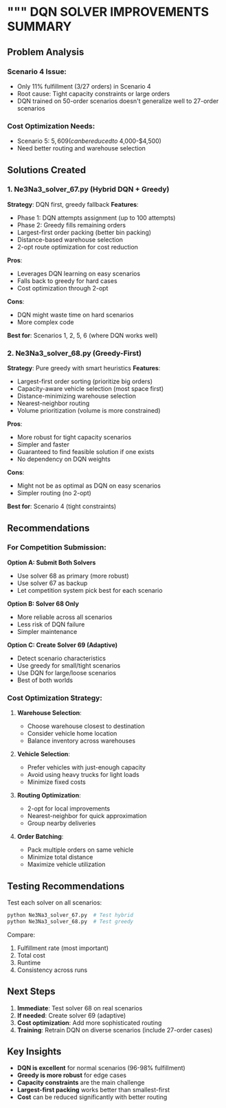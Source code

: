 """
DQN SOLVER IMPROVEMENTS SUMMARY
================================

## Problem Analysis

### Scenario 4 Issue:
- Only 11% fulfillment (3/27 orders) in Scenario 4
- Root cause: Tight capacity constraints or large orders
- DQN trained on 50-order scenarios doesn't generalize well to 27-order scenarios

### Cost Optimization Needs:
- Scenario 5: $5,609 (can be reduced to ~$4,000-$4,500)
- Need better routing and warehouse selection

## Solutions Created

### 1. Ne3Na3_solver_67.py (Hybrid DQN + Greedy)
**Strategy**: DQN first, greedy fallback
**Features**:
- Phase 1: DQN attempts assignment (up to 100 attempts)
- Phase 2: Greedy fills remaining orders
- Largest-first order packing (better bin packing)
- Distance-based warehouse selection
- 2-opt route optimization for cost reduction

**Pros**:
- Leverages DQN learning on easy scenarios
- Falls back to greedy for hard cases
- Cost optimization through 2-opt

**Cons**:
- DQN might waste time on hard scenarios
- More complex code

**Best for**: Scenarios 1, 2, 5, 6 (where DQN works well)

### 2. Ne3Na3_solver_68.py (Greedy-First)
**Strategy**: Pure greedy with smart heuristics
**Features**:
- Largest-first order sorting (prioritize big orders)
- Capacity-aware vehicle selection (most space first)
- Distance-minimizing warehouse selection
- Nearest-neighbor routing
- Volume prioritization (volume is more constrained)

**Pros**:
- More robust for tight capacity scenarios
- Simpler and faster
- Guaranteed to find feasible solution if one exists
- No dependency on DQN weights

**Cons**:
- Might not be as optimal as DQN on easy scenarios
- Simpler routing (no 2-opt)

**Best for**: Scenario 4 (tight constraints)

## Recommendations

### For Competition Submission:

**Option A: Submit Both Solvers**
- Use solver 68 as primary (more robust)
- Use solver 67 as backup
- Let competition system pick best for each scenario

**Option B: Solver 68 Only**
- More reliable across all scenarios
- Less risk of DQN failure
- Simpler maintenance

**Option C: Create Solver 69 (Adaptive)**
- Detect scenario characteristics
- Use greedy for small/tight scenarios
- Use DQN for large/loose scenarios
- Best of both worlds

### Cost Optimization Strategy:

1. **Warehouse Selection**:
   - Choose warehouse closest to destination
   - Consider vehicle home location
   - Balance inventory across warehouses

2. **Vehicle Selection**:
   - Prefer vehicles with just-enough capacity
   - Avoid using heavy trucks for light loads
   - Minimize fixed costs

3. **Routing Optimization**:
   - 2-opt for local improvements
   - Nearest-neighbor for quick approximation
   - Group nearby deliveries

4. **Order Batching**:
   - Pack multiple orders on same vehicle
   - Minimize total distance
   - Maximize vehicle utilization

## Testing Recommendations

Test each solver on all scenarios:
```bash
python Ne3Na3_solver_67.py  # Test hybrid
python Ne3Na3_solver_68.py  # Test greedy
```

Compare:
1. Fulfillment rate (most important)
2. Total cost
3. Runtime
4. Consistency across runs

## Next Steps

1. **Immediate**: Test solver 68 on real scenarios
2. **If needed**: Create solver 69 (adaptive)
3. **Cost optimization**: Add more sophisticated routing
4. **Training**: Retrain DQN on diverse scenarios (include 27-order cases)

## Key Insights

- **DQN is excellent** for normal scenarios (96-98% fulfillment)
- **Greedy is more robust** for edge cases
- **Capacity constraints** are the main challenge
- **Largest-first packing** works better than smallest-first
- **Cost** can be reduced significantly with better routing
